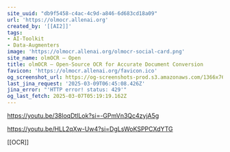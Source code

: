 ```yaml
---
site_uuid: "db9f5458-c4ac-4c9d-a846-6d683cd18a09"
url: 'https://olmocr.allenai.org'
created_by: '[[AI2]]'
tags:
- AI-Toolkit
- Data-Augmenters
image: 'https://olmocr.allenai.org/olmocr-social-card.png'
site_name: olmOCR – Open
title: olmOCR – Open-Source OCR for Accurate Document Conversion
favicon: 'https://olmocr.allenai.org/favicon.ico'
og_screenshot_url: https://og-screenshots-prod.s3.amazonaws.com/1366x768/80/false/e88d212fe5067a4b590e35b2610b5026e8c8001f8c31b544e4644e735bd1126b.jpeg
last_jina_request: '2025-03-09T06:45:08.426Z'
jina_error: "'HTTP error! status: 429'"
og_last_fetch: 2025-03-07T05:19:19.162Z
---
```


https://youtu.be/38loqDtlLok?si=-GPmVn3Qc4zyjA5g

https://youtu.be/HLL2qXw-Uw4?si=DgLsWoKSPPCXdYTG

[[OCR]]
